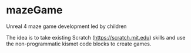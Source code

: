 # mazeGame
 Unreal 4 maze game development led by children

The idea is to take existing Scratch (https://scratch.mit.edu) skills and use the non-programmatic kismet code blocks to create games.
